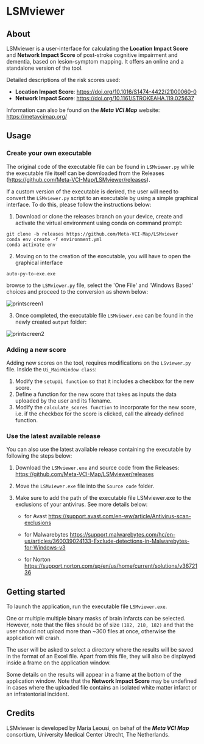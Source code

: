 # LSMviewer

## About

LSMviewer is a user-interface for calculating the **Location Impact Score** and **Network Impact Score** of post-stroke cognitive impairment and dementia, based on lesion-symptom mapping. It offers an online and a standalone version of the tool.

Detailed descriptions of the risk scores used:
- **Location Impact Score**: https://doi.org/10.1016/S1474-4422(21)00060-0 
- **Network Impact Score**: https://doi.org/10.1161/STROKEAHA.119.025637

Information can also be found on the ***Meta VCI Map*** website: https://metavcimap.org/

## Usage

### Create your own executable

The original code of the executable file can be found in `LSMviewer.py` while the executable file itself can be downloaded from the Releases (https://github.com/Meta-VCI-Map/LSMviewer/releases).

If a custom version of the executable is derired, the user will need to convert the `LSMviewer.py` script to an executable by using a simple graphical interface.
To do this, please follow the instructions below:

1. Download or clone the releases branch on your device, create and activate the virtual environment using conda on command prompt:
```
git clone -b releases https://github.com/Meta-VCI-Map/LSMviewer
conda env create -f environment.yml
conda activate env
``` 

2. Moving on to the creation of the executable, you will have to open the graphical interface 
``` 
auto-py-to-exe.exe
```
browse to the `LSMviewer.py` file, select the 'One File' and 'Windows Based' choices and proceed to the conversion as shown below:

![printscreen1](https://user-images.githubusercontent.com/23291570/139864771-07d7ed53-8c78-4b7c-850f-fe4125a5b4b8.png)


3. Once completed, the executable file `LSMviewer.exe` can be found in the newly created `output` folder:

![printscreen2](https://user-images.githubusercontent.com/23291570/139866215-e27e9fa5-8115-462b-9658-50967e860f8b.png)


### Adding a new score
Adding new scores on the tool, requires modifications on the `LSviewer.py` file. Inside the `Ui_MainWindow class`: 

1. Modify the `setupUi function` so that it includes a checkbox for the new score.
2. Define a function for the new score that takes as inputs the data uploaded by the user and its filename.
3. Modify the `calculate_scores function` to incorporate for the new score, i.e. if the checkbox for the score is clicked, call the already defined function.



### Use the latest available release

You can also use the latest available release containing the executable by following the steps below:

1. Download the `LSMviewer.exe` and source code from the Releases: https://github.com/Meta-VCI-Map/LSMviewer/releases

2. Move the `LSMviewer.exe` file into the `Source code` folder.

3. Make sure to add the path of the executable file LSMviewer.exe to the exclusions of your antivirus. See more details below:

	* for Avast https://support.avast.com/en-ww/article/Antivirus-scan-exclusions

	* for Malwarebytes https://support.malwarebytes.com/hc/en-us/articles/360039024133-Exclude-detections-in-Malwarebytes-for-Windows-v3

	* for Norton https://support.norton.com/sp/en/us/home/current/solutions/v3672136
  
  
## Getting started

To launch the application, run the executable file `LSMviewer.exe`.

One or multiple multiple binary masks of brain infarcts can be selected. However, note that the files should be of size `(182, 218, 182)` 
and that the user should not upload more than ~300 files at once, otherwise the application will crash.

The user will be asked to select a directory where the results will be saved in the format of an Excel file. 
Apart from this file, they will also be displayed inside a frame on the application window.

Some details on the results will appear in a frame at the bottom of the application window.
Note that the **Network Impact Score** may be undefined in cases where the uploaded file contains an isolated white matter infarct or an infratentorial incident.


## Credits

LSMviewer is developed by Maria Leousi, on behaf of the ***Meta VCI Map*** consortium,
University Medical Center Utrecht, The Netherlands.
